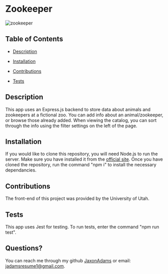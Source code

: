 

# Zookeeper

![zookeeper](https://user-images.githubusercontent.com/96997462/159391717-321f962c-25c4-4b93-8516-0349e0c21382.JPG)

## Table of Contents
 - [Description](#description)
 - [Installation](#installation)

 - [Contributions](#contributions)
 - [Tests](#tests)


## Description
This app uses an Express.js backend to store data about animals and zookeepers at a fictional zoo. You can add info about an animal/zookeeper, or browse those already added. When viewing the catalog, you can sort through the info using the filter settings on the left of the page.
    

## Installation
If you would like to clone this repository, you will need Node.js to run the server. Make sure you have installed it from the [official site](https://nodejs.org). Once you have cloned the repository, run the command "npm i" to install the necessary dependancies.
    


## Contributions
The front-end of this project was provided by the University of Utah.
    

## Tests
This app uses Jest for testing. To run tests, enter the command "npm run test".
    

## Questions?
You can reach me through my github [JaxonAdams](https://github.com/JaxonAdams) or email: jadamsresume1@gmail.com.
